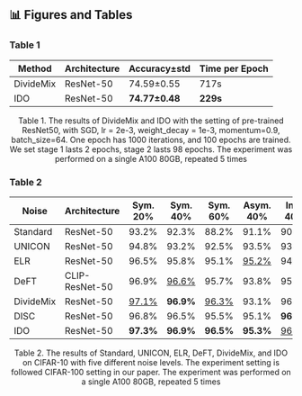 ## 📊 Figures and Tables

### Table 1

| Method    | Architecture | Accuracy±std   | Time per Epoch |
| --------- | ------------ | -------------- | -------------- |
| DivideMix | ResNet-50    | 74.59±0.55     | 717s           |
| IDO       | ResNet-50    | **74.77±0.48** | **229s**       |

<center>Table 1. The results of DivideMix and IDO with the setting of pre-trained ResNet50, with SGD, lr = 2e-3, weight_decay = 1e-3, momentum=0.9, batch_size=64. One epoch has 1000 iterations, and 100 epochs are trained. We set stage 1 lasts 2 epochs, stage 2 lasts 98 epochs. The experiment was performed on a single A100 80GB, repeated 5 times</center>

### Table 2
| Noise     | Architecture   | Sym. 20%     | Sym. 40%     | Sym. 60%     | Asym. 40%    | Inst. 40%    |
| --------- | -------------- | ------------ | ------------ | ------------ | ------------ | ------------ |
| Standard  | ResNet-50      | 93.2%        | 92.3%        | 88.2%        | 91.1%        | 90.9%        |
| UNICON    | ResNet-50      | 94.8%        | 93.2%        | 92.5%        | 93.5%        | 93.9%        |
| ELR       | ResNet-50      | 96.5%        | 95.8%        | 95.1%        | <u>95.2%</u> | 94.8%        |
| DeFT      | CLIP-ResNet-50 | 96.9%        | <u>96.6%</u> | 95.7%        | 93.8%        | 95.1%        |
| DivideMix | ResNet-50      | <u>97.1%</u> | **96.9%**    | <u>96.3%</u> | 93.1%        | 96.0%        |
| DISC      | ResNet-50      | 96.8%        | 96.5%        | 95.5%        | 95.1%        | **96.5%**    |
| IDO       | ResNet-50      | **97.3%**    | **96.9%**    | **96.5%**    | **95.3%**    | <u>96.4%</u> |

<center>Table 2. The results of Standard, UNICON, ELR, DeFT, DivideMix, and IDO on CIFAR-10 with five different noise levels. The experiment setting is followed CIFAR-100 setting in our paper. The experiment was performed on a single A100 80GB, repeated 5 times</center>



